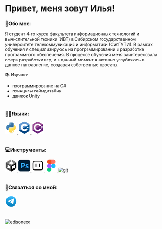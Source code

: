 <h1 align="left">Привет, меня зовут Илья!</h1>

<h3 align="left">📌Обо мне:</h3>
<p>Я студент 4-го курса факультета информационных технологий и вычислительной техники (ИВТ) в Сибирском государственном университете телекоммуникаций и информатики (СибГУТИ). В рамках обучения я специализируюсь на программировании и разработке программного обеспечения.
В процессе обучения меня заинтересовала сфера разработки игр, и в данный момент я активно углубляюсь в данное направление, создавая собственные проекты.</p>

📚 Изучаю:
  * программирование на C# 
  * принципы геймдизайна
  * движок Unity

#
<h3 align="left">👨‍💻Языки:</h3>
<p align="left"> <a href="https://www.python.org" target="_blank" rel="noreferrer"> <img src="https://raw.githubusercontent.com/devicons/devicon/master/icons/python/python-original.svg" alt="python" width="40" height="40"/> </a> <a href="https://www.w3schools.com/cpp/" target="_blank" rel="noreferrer"> <img src="https://raw.githubusercontent.com/devicons/devicon/master/icons/cplusplus/cplusplus-original.svg" alt="cplusplus" width="40" height="40"/> </a> <a href="https://www.w3schools.com/cs/" target="_blank" rel="noreferrer"> <img src="https://raw.githubusercontent.com/devicons/devicon/master/icons/csharp/csharp-original.svg" alt="csharp" width="40" height="40"/> </a>

#
<h3 align="left">💻Инструменты:</h3>
<a href="https://unity.com/" target="_blank" rel="noreferrer"> <img src="https://raw.githubusercontent.com/devicons/devicon/master/icons/unity/unity-original.svg" alt="unity" width="40" height="40"/> </a> <a href="https://www.photoshop.com/en" target="_blank" rel="noreferrer"> <img src="https://raw.githubusercontent.com/devicons/devicon/master/icons/photoshop/photoshop-original.svg" alt="photoshop" width="40" height="40"/> </a> <a href="https://www.aseprite.org" target="_blank" rel="noreferrer"> <img src="https://raw.githubusercontent.com/edisonexe/edisonexe/master/aseprite.svg" alt="aseprite" width="40" height="40"/> </a> <a href="https://www.figma.com/" target="_blank" rel="noreferrer"> <img src="https://raw.githubusercontent.com/devicons/devicon/master/icons/figma/figma-original.svg" alt="figma" width="40" height="40"/> </a> <a href="https://git-scm.com/" target="_blank" rel="noreferrer"> <img src="https://www.vectorlogo.zone/logos/git-scm/git-scm-icon.svg" alt="git" width="40" height="40"/> </a> </p>


#
<h3 align="left">🤝Связаться со мной:</h3>
<p align="left">
<a href="https://t.me/iluha_brooklyn" target="blank"><img align="center" src="https://raw.githubusercontent.com/edisonexe/edisonexe/master/telegram.svg" alt="телега" height="40" width="40" /></a>
</p>

#
<p align="left"> <img src="https://komarev.com/ghpvc/?username=edisonexe&label=Profile%20views&color=019ac1&style=flat" alt="edisonexe" /> </p
